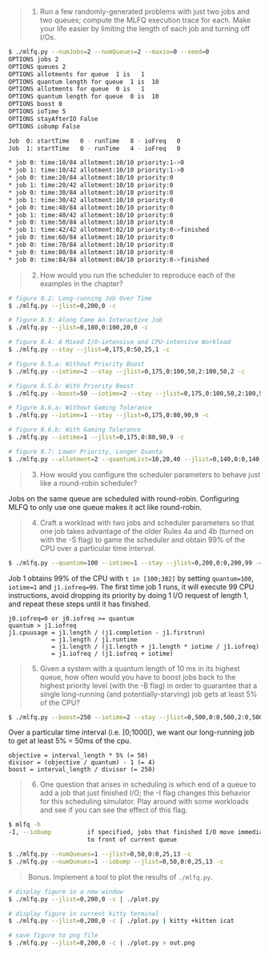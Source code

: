 > 1. Run a few randomly-generated problems with just two jobs and two queues; compute the MLFQ execution trace for each. Make your life easier by limiting the length of each job and turning off I/Os.

```sh
$ ./mlfq.py --numJobs=2 --numQueues=2 --maxio=0 --seed=0
OPTIONS jobs 2
OPTIONS queues 2
OPTIONS allotments for queue  1 is   1
OPTIONS quantum length for queue  1 is  10
OPTIONS allotments for queue  0 is   1
OPTIONS quantum length for queue  0 is  10
OPTIONS boost 0
OPTIONS ioTime 5
OPTIONS stayAfterIO False
OPTIONS iobump False

Job  0: startTime   0 - runTime   8 - ioFreq   0
Job  1: startTime   0 - runTime   4 - ioFreq   0

* job 0: time:10/84 allotment:10/10 priority:1->0
* job 1: time:10/42 allotment:10/10 priority:1->0
* job 0: time:20/84 allotment:10/10 priority:0
* job 1: time:20/42 allotment:10/10 priority:0
* job 0: time:30/84 allotment:10/10 priority:0
* job 1: time:30/42 allotment:10/10 priority:0
* job 0: time:40/84 allotment:10/10 priority:0
* job 1: time:40/42 allotment:10/10 priority:0
* job 0: time:50/84 allotment:10/10 priority:0
* job 1: time:42/42 allotment:02/10 priority:0->finished
* job 0: time:60/84 allotment:10/10 priority:0
* job 0: time:70/84 allotment:10/10 priority:0
* job 0: time:80/84 allotment:10/10 priority:0
* job 0: time:84/84 allotment:04/10 priority:0->finished
```

> 2. How would you run the scheduler to reproduce each of the examples in the chapter?

```sh
# figure 8.2: Long-running Job Over Time
$ ./mlfq.py --jlist=0,200,0 -c

# figure 8.3: Along Came An Interactive Job
$ ./mlfq.py --jlist=0,180,0:100,20,0 -c

# figure 8.4: A Mixed I/O-intensive and CPU-intensive Workload
$ ./mlfq.py --stay --jlist=0,175,0:50,25,1 -c

# figure 8.5.a: Without Priority Boost
$ ./mlfq.py --iotime=2 --stay --jlist=0,175,0:100,50,2:100,50,2 -c

# figure 8.5.b: With Priority Boost
$ ./mlfq.py --boost=50 --iotime=2 --stay --jlist=0,175,0:100,50,2:100,50,2 -c

# figure 8.6.a: Without Gaming Tolerance
$ ./mlfq.py --iotime=1 --stay --jlist=0,175,0:80,90,9 -c

# figure 8.6.b: With Gaming Tolerance
$ ./mlfq.py --iotime=1 --jlist=0,175,0:80,90,9 -c

# figure 8.7: Lower Priority, Longer Quanta
$ ./mlfq.py --allotment=2 --quantumList=10,20,40 --jlist=0,140,0:0,140,0 -c
```

> 3. How would you configure the scheduler parameters to behave just like a round-robin scheduler?

Jobs on the same queue are scheduled with round-robin. Configuring MLFQ to only use one queue makes it act like round-robin.

> 4. Craft a workload with two jobs and scheduler parameters so that one job takes advantage of the older Rules 4a and 4b (turned on with the -S flag) to game the scheduler and obtain 99% of the CPU over a particular time interval.

```sh
$ ./mlfq.py --quantum=100 --iotime=1 --stay --jlist=0,200,0:0,200,99 -c
```

Job 1 obtains 99% of the CPU with `t in [100;302]` by setting `quantum=100`, `iotime=1` and `j1.iofreq=99`. The first time job 1 runs, it will execute 99 CPU instructions, avoid dropping its priority by doing 1 I/O request of length 1, and repeat these steps until it has finished.

```
j0.iofreq=0 or j0.iofreq >= quantum
quantum > j1.iofreq
j1.cpuusage = j1.length / (j1.completion - j1.firstrun)
            = j1.length / j1.runtime
            = j1.length / (j1.length + j1.length * iotime / j1.iofreq)
            = j1.iofreq / (j1.iofreq + iotime)
```

> 5. Given a system with a quantum length of 10 ms in its highest queue, how often would you have to boost jobs back to the highest priority level (with the -B flag) in order to guarantee that a single long-running (and potentially-starving) job gets at least 5% of the CPU?

```sh
$ ./mlfq.py --boost=250 --iotime=2 --stay --jlist=0,500,0:0,500,2:0,500,2 -c
```

Over a particular time interval (i.e. [0;1000[), we want our long-running job to get at least 5% = 50ms of the cpu.

```
objective = interval_length * 5% (= 50)
divisor = (objective / quantum) - 1 (= 4)
boost = interval_length / divisor (= 250)
```

> 6. One question that arises in scheduling is which end of a queue to add a job that just finished I/O; the -I flag changes this behavior for this scheduling simulator. Play around with some workloads and see if you can see the effect of this flag.

```sh
$ mlfq -h
-I, --iobump          if specified, jobs that finished I/O move immediately
                      to front of current queue

$ ./mlfq.py --numQueues=1 --jlist=0,50,0:0,25,13 -c
$ ./mlfq.py --numQueues=1 --iobump --jlist=0,50,0:0,25,13 -c
```

> Bonus. Implement a tool to plot the results of `./mlfq.py`.

```sh
# display figure in a new window
$ ./mlfq.py --jlist=0,200,0 -c | ./plot.py

# display figure in current kitty terminal
$ ./mlfq.py --jlist=0,200,0 -c | ./plot.py | kitty +kitten icat

# save figure to png file
$ ./mlfq.py --jlist=0,200,0 -c | ./plot.py > out.png
```

